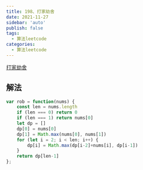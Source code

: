 ```yaml
---
title: 198、打家劫舍
date: 2021-11-27
sidebar: 'auto'
publish: false
tags: 
  - 算法leetcode
categories:
  - 算法leetcode
---
```

[打家劫舍](https://leetcode.cn/problems/house-robber/description/)

## 解法

```js
var rob = function(nums) {
    const len = nums.length
    if (len === 0) return 0
    if (len === 1) return nums[0]
    let dp = []
    dp[0] = nums[0]
    dp[1] = Math.max(nums[0], nums[1])
    for (let i = 2; i < len; i++) {
        dp[i] = Math.max(dp[i-2]+nums[i], dp[i-1])
    }
    return dp[len-1]
};
```